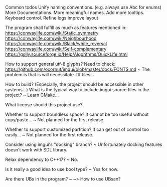 Common todos
Unify naming conventions. (e.g. always use Abc for enums)
More Documentations. More meaningful names.
Add more tooltips.
Keyboard control.
Refine logs
Improve layout

The program shall fulfill as much as features mentioned in:
https://conwaylife.com/wiki/Static_symmetry
https://conwaylife.com/wiki/Neighbourhood
https://conwaylife.com/wiki/Black/white_reversal
https://conwaylife.com/wiki/Self-complementary
https://golly.sourceforge.io/Help/Algorithms/QuickLife.html

How to support general utf-8 glyphs?
    Need to check:
    https://github.com/ocornut/imgui/blob/master/docs/FONTS.md
~ The problem is that is will necessitate .ttf tiles...

How to build? (Especially, the project should be accessible in other systems...)
What is the typical way to include imgui source files in the project?
~ Learn CMake...

What license should this project use?

Whether to support boundless space? It cannot be too useful without copy/paste...
~ Not planned for the first release.

Whether to support customized partition? It can get out of control too easily...
~ Not planned for the first release.

Consider using imgui's "docking" branch?
~ Unfortunately docking features doesn't work with SDL library.

Relax dependency to C++17?
~ No.

Is it really a good idea to use bool type?
~ Yes for now.

Are there UBs in the program?
~ ~> How to use UBsan?

